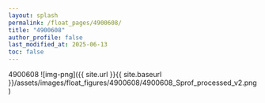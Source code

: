 ```yaml
---
layout: splash
permalink: /float_pages/4900608/
title: "4900608"
author_profile: false
last_modified_at: 2025-06-13
toc: false
---
```

 
4900608
![img-png]({{ site.url }}{{ site.baseurl }}/assets/images/float_figures/4900608/4900608_Sprof_processed_v2.png)